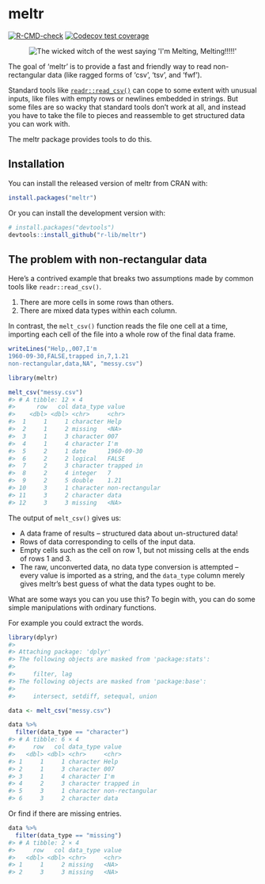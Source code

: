 
<!-- README.md is generated from README.Rmd. Please edit that file -->

# meltr

<!-- badges: start -->

[![R-CMD-check](https://github.com/r-lib/meltr/workflows/R-CMD-check/badge.svg)](https://github.com/r-lib/meltr/actions)
[![Codecov test
coverage](https://codecov.io/gh/r-lib/meltr/branch/main/graph/badge.svg)](https://app.codecov.io/gh/r-lib/meltr?branch=main)
<!-- badges: end -->

<p align="center">
<img src="https://nacnudus.github.io/duncangarmonsway/posts/2018-12-29-meltcsv/im_melting_wicked_witch_of_the_west.jpg" alt="The wicked witch of the west saying 'I'm Melting, Melting!!!!!'">
</p>

The goal of ‘meltr’ is to provide a fast and friendly way to read
non-rectangular data (like ragged forms of ‘csv’, ‘tsv’, and ‘fwf’).

Standard tools like
[`readr::read_csv()`](https://readr.tidyverse.org/reference/read_delim.html)
can cope to some extent with unusual inputs, like files with empty rows
or newlines embedded in strings. But some files are so wacky that
standard tools don’t work at all, and instead you have to take the file
to pieces and reassemble to get structured data you can work with.

The meltr package provides tools to do this.

## Installation

You can install the released version of meltr from CRAN with:

``` r
install.packages("meltr")
```

Or you can install the development version with:

``` r
# install.packages("devtools")
devtools::install_github("r-lib/meltr")
```

## The problem with non-rectangular data

Here’s a contrived example that breaks two assumptions made by common
tools like `readr::read_csv()`.

1.  There are more cells in some rows than others.
2.  There are mixed data types within each column.

In contrast, the `melt_csv()` function reads the file one cell at a
time, importing each cell of the file into a whole row of the final data
frame.

``` r
writeLines("Help,,007,I'm
1960-09-30,FALSE,trapped in,7,1.21
non-rectangular,data,NA", "messy.csv")

library(meltr)

melt_csv("messy.csv")
#> # A tibble: 12 × 4
#>      row   col data_type value          
#>    <dbl> <dbl> <chr>     <chr>          
#>  1     1     1 character Help           
#>  2     1     2 missing   <NA>           
#>  3     1     3 character 007            
#>  4     1     4 character I'm            
#>  5     2     1 date      1960-09-30     
#>  6     2     2 logical   FALSE          
#>  7     2     3 character trapped in     
#>  8     2     4 integer   7              
#>  9     2     5 double    1.21           
#> 10     3     1 character non-rectangular
#> 11     3     2 character data           
#> 12     3     3 missing   <NA>
```

The output of `melt_csv()` gives us:

- A data frame of results – structured data about un-structured data!
- Rows of data corresponding to cells of the input data.
- Empty cells such as the cell on row 1, but not missing cells at the
  ends of rows 1 and 3.
- The raw, unconverted data, no data type conversion is attempted –
  every value is imported as a string, and the `data_type` column merely
  gives meltr’s best guess of what the data types ought to be.

What are some ways you can you use this? To begin with, you can do some
simple manipulations with ordinary functions.

For example you could extract the words.

``` r
library(dplyr)
#> 
#> Attaching package: 'dplyr'
#> The following objects are masked from 'package:stats':
#> 
#>     filter, lag
#> The following objects are masked from 'package:base':
#> 
#>     intersect, setdiff, setequal, union

data <- melt_csv("messy.csv")

data %>%
  filter(data_type == "character")
#> # A tibble: 6 × 4
#>     row   col data_type value          
#>   <dbl> <dbl> <chr>     <chr>          
#> 1     1     1 character Help           
#> 2     1     3 character 007            
#> 3     1     4 character I'm            
#> 4     2     3 character trapped in     
#> 5     3     1 character non-rectangular
#> 6     3     2 character data
```

Or find if there are missing entries.

``` r
data %>%
  filter(data_type == "missing")
#> # A tibble: 2 × 4
#>     row   col data_type value
#>   <dbl> <dbl> <chr>     <chr>
#> 1     1     2 missing   <NA> 
#> 2     3     3 missing   <NA>
```
